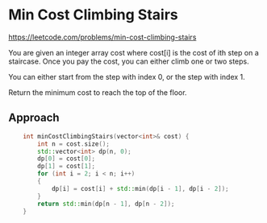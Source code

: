 # Min Cost Climbing Stairs

https://leetcode.com/problems/min-cost-climbing-stairs

You are given an integer array cost where cost[i] is the cost of ith step on a staircase. Once you pay the cost, you can either climb one or two steps.

You can either start from the step with index 0, or the step with index 1.

Return the minimum cost to reach the top of the floor.

## Approach 

``` C++
    int minCostClimbingStairs(vector<int>& cost) {
        int n = cost.size();
        std::vector<int> dp(n, 0);
        dp[0] = cost[0];
        dp[1] = cost[1];
        for (int i = 2; i < n; i++)
        {
            dp[i] = cost[i] + std::min(dp[i - 1], dp[i - 2]);
        }
        return std::min(dp[n - 1], dp[n - 2]);
    }
```